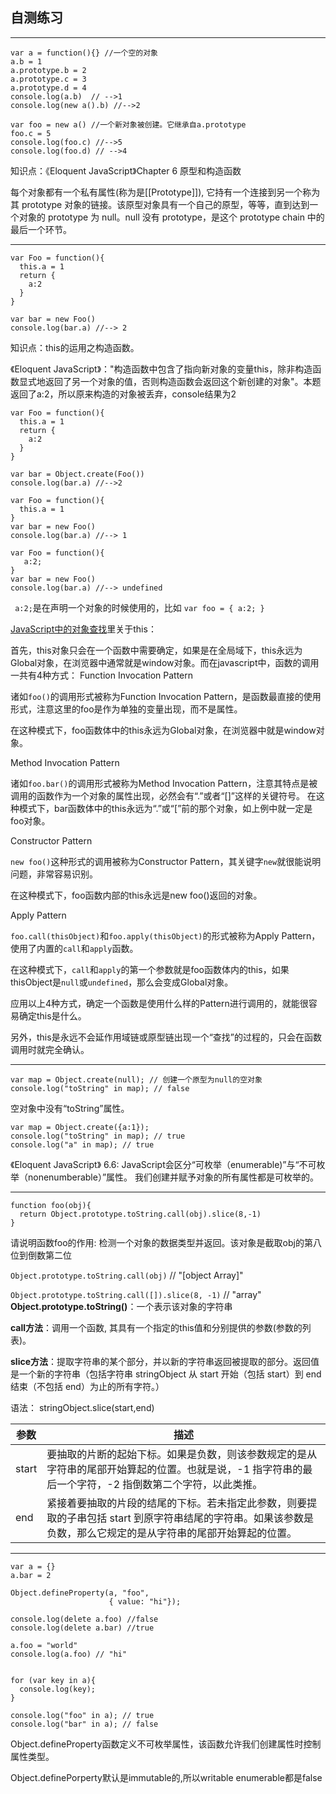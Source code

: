 ## 自测练习

---

```
var a = function(){} //一个空的对象
a.b = 1
a.prototype.b = 2
a.prototype.c = 3
a.prototype.d = 4
console.log(a.b)  // -->1
console.log(new a().b) //-->2

var foo = new a() //一个新对象被创建。它继承自a.prototype
foo.c = 5
console.log(foo.c) //-->5
console.log(foo.d) // -->4
```
知识点：《Eloquent JavaScript》Chapter 6 原型和构造函数

每个对象都有一个私有属性(称为是[[Prototype]]), 它持有一个连接到另一个称为其 prototype 对象的链接。该原型对象具有一个自己的原型，等等，直到达到一个对象的 prototype 为 null。null 没有 prototype，是这个 prototype chain 中的最后一个环节。

---

```
var Foo = function(){
  this.a = 1
  return {
    a:2
  }
}

var bar = new Foo()
console.log(bar.a) //--> 2
```
知识点：this的运用之构造函数。

《Eloquent JavaScript》："构造函数中包含了指向新对象的变量this，除非构造函数显式地返回了另一个对象的值，否则构造函数会返回这个新创建的对象"。本题返回了a:2，所以原来构造的对象被丢弃，console结果为2

```
var Foo = function(){
  this.a = 1
  return {
    a:2
  }
}

var bar = Object.create(Foo())
console.log(bar.a) //-->2
```

```
var Foo = function(){
  this.a = 1
}
var bar = new Foo()
console.log(bar.a) //--> 1
```

```
var Foo = function(){
   a:2;
}
var bar = new Foo()
console.log(bar.a) //--> undefined
```
``` a:2;```是在声明一个对象的时候使用的，比如
`var foo = {
      a:2;
  } `

[JavaScript中的对象查找](http://www.otakustay.com/object-lookup-in-javascript/)里关于this：

首先，this对象只会在一个函数中需要确定，如果是在全局域下，this永远为Global对象，在浏览器中通常就是window对象。而在javascript中，函数的调用一共有4种方式：
Function Invocation Pattern

诸如`foo()`的调用形式被称为Function Invocation Pattern，是函数最直接的使用形式，注意这里的foo是作为单独的变量出现，而不是属性。

在这种模式下，foo函数体中的this永远为Global对象，在浏览器中就是window对象。

Method Invocation Pattern

诸如`foo.bar()`的调用形式被称为Method Invocation Pattern，注意其特点是被调用的函数作为一个对象的属性出现，必然会有“.”或者“[]”这样的关键符号。
在这种模式下，bar函数体中的this永远为“.”或“[”前的那个对象，如上例中就一定是foo对象。

Constructor Pattern

`new foo()`这种形式的调用被称为Constructor Pattern，其关键字`new`就很能说明问题，非常容易识别。

在这种模式下，foo函数内部的this永远是new foo()返回的对象。

Apply Pattern

`foo.call(thisObject)`和`foo.apply(thisObject)`的形式被称为Apply Pattern，使用了内置的`call`和`apply`函数。

在这种模式下，`call`和`apply`的第一个参数就是foo函数体内的this，如果thisObject是`null`或`undefined`，那么会变成Global对象。

应用以上4种方式，确定一个函数是使用什么样的Pattern进行调用的，就能很容易确定this是什么。

另外，this是永远不会延作用域链或原型链出现一个“查找”的过程的，只会在函数调用时就完全确认。

---
```
var map = Object.create(null); // 创建一个原型为null的空对象
console.log("toString" in map); // false
```
空对象中没有“toString”属性。

```
var map = Object.create({a:1});
console.log("toString" in map); // true
console.log("a" in map); // true
```
《Eloquent JavaScript》 6.6:
JavaScript会区分“可枚举（enumerable)”与“不可枚举（nonenumberable）”属性。
我们创建并赋予对象的所有属性都是可枚举的。

---

```
function foo(obj){
  return Object.prototype.toString.call(obj).slice(8,-1)
}
```
请说明函数foo的作用:
检测一个对象的数据类型并返回。该对象是截取obj的第八位到倒数第二位

`Object.prototype.toString.call(obj)`  // "[object Array]"

`Object.prototype.toString.call([]).slice(8, -1)` // "array"
**Object.prototype.toString()**：一个表示该对象的字符串

**call方法**：调用一个函数, 其具有一个指定的this值和分别提供的参数(参数的列表)。

**slice方法**：提取字符串的某个部分，并以新的字符串返回被提取的部分。返回值是一个新的字符串（包括字符串 stringObject 从 start 开始（包括 start）到 end 结束（不包括 end）为止的所有字符。）

语法： stringObject.slice(start,end)

| 参数        | 描述   |  
| --------   | -----  | 
|  start     | 要抽取的片断的起始下标。如果是负数，则该参数规定的是从字符串的尾部开始算起的位置。也就是说，-1 指字符串的最后一个字符，-2 指倒数第二个字符，以此类推。 |  
| end        |   紧接着要抽取的片段的结尾的下标。若未指定此参数，则要提取的子串包括 start 到原字符串结尾的字符串。如果该参数是负数，那么它规定的是从字符串的尾部开始算起的位置。   | 

---
```
var a = {}
a.bar = 2

Object.defineProperty(a, "foo",
                      { value: "hi"});

console.log(delete a.foo) //false
console.log(delete a.bar) //true

a.foo = "world"
console.log(a.foo) // "hi"


for (var key in a){
  console.log(key); 
}

console.log("foo" in a); // true
console.log("bar" in a); // false
```
Object.defineProperty函数定义不可枚举属性，该函数允许我们创建属性时控制属性类型。

Object.definePorperty默认是immutable的,所以writable enumerable都是false